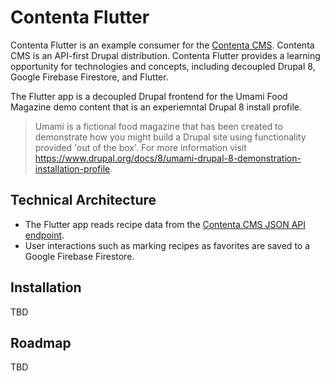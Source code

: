 # Contenta Flutter

Contenta Flutter is an example consumer for the [Contenta CMS](https://www.contentacms.org/). Contenta CMS is an API-first Drupal distribution. Contenta Flutter provides a learning opportunity for technologies and concepts, including decoupled Drupal 8, Google Firebase Firestore, and Flutter.

The Flutter app is a decoupled Drupal frontend for the Umami Food Magazine demo content that is an experiemntal Drupal 8 install profile.

>Umami is a fictional food magazine that has been created to demonstrate how you might build a Drupal site using functionality provided 'out of the box'.
For more information visit https://www.drupal.org/docs/8/umami-drupal-8-demonstration-installation-profile.


## Technical Architecture

* The Flutter app reads recipe data from the [Contenta CMS JSON API endpoint](https://dev-contentacms.pantheonsite.io/api).
* User interactions such as marking recipes as favorites are saved to a Google Firebase Firestore.

## Installation

TBD

## Roadmap

TBD